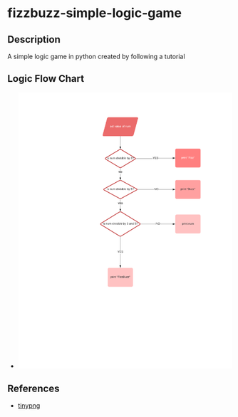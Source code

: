 # fizzbuzz-simple-logic-game

## Description

A simple logic game in python created by following a tutorial

## Logic Flow Chart

- ![logic flow chart](assets/images/logic_flowchart_tiny.png)

## References

- [tinypng](https://tinypng.com/)